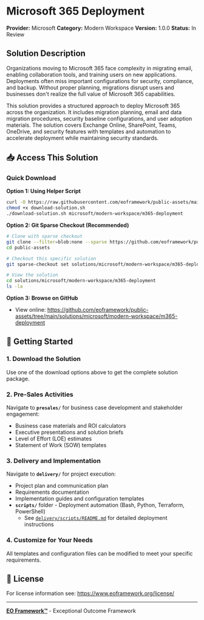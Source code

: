 # Microsoft 365 Deployment

**Provider:** Microsoft
**Category:** Modern Workspace
**Version:** 1.0.0
**Status:** In Review

## Solution Description

Organizations moving to Microsoft 365 face complexity in migrating email, enabling collaboration tools, and training users on new applications. Deployments often miss important configurations for security, compliance, and backup. Without proper planning, migrations disrupt users and businesses don't realize the full value of Microsoft 365 capabilities.

This solution provides a structured approach to deploy Microsoft 365 across the organization. It includes migration planning, email and data migration procedures, security baseline configurations, and user adoption materials. The solution covers Exchange Online, SharePoint, Teams, OneDrive, and security features with templates and automation to accelerate deployment while maintaining security standards.


## 📥 Access This Solution

### Quick Download

**Option 1: Using Helper Script**
```bash
curl -O https://raw.githubusercontent.com/eoframework/public-assets/main/download-solution.sh
chmod +x download-solution.sh
./download-solution.sh microsoft/modern-workspace/m365-deployment
```

**Option 2: Git Sparse Checkout (Recommended)**
```bash
# Clone with sparse checkout
git clone --filter=blob:none --sparse https://github.com/eoframework/public-assets.git
cd public-assets

# Checkout this specific solution
git sparse-checkout set solutions/microsoft/modern-workspace/m365-deployment

# View the solution
cd solutions/microsoft/modern-workspace/m365-deployment
ls -la
```

**Option 3: Browse on GitHub**
- View online: https://github.com/eoframework/public-assets/tree/main/solutions/microsoft/modern-workspace/m365-deployment

## 🚀 Getting Started

### 1. Download the Solution
Use one of the download options above to get the complete solution package.

### 2. Pre-Sales Activities
Navigate to **`presales/`** for business case development and stakeholder engagement:
- Business case materials and ROI calculators
- Executive presentations and solution briefs
- Level of Effort (LOE) estimates
- Statement of Work (SOW) templates

### 3. Delivery and Implementation
Navigate to **`delivery/`** for project execution:
- Project plan and communication plan
- Requirements documentation
- Implementation guides and configuration templates
- **`scripts/`** folder - Deployment automation (Bash, Python, Terraform, PowerShell)
  - See [`delivery/scripts/README.md`](delivery/scripts/README.md) for detailed deployment instructions

### 4. Customize for Your Needs
All templates and configuration files can be modified to meet your specific requirements.

## 📄 License

For license information see: <a href="https://www.eoframework.org/license/" target="_blank">https://www.eoframework.org/license/</a>

---

**<a href="https://eoframework.org" target="_blank">EO Framework™</a>** - Exceptional Outcome Framework
